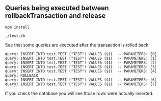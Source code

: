 ## Queries being executed between rollbackTransaction and release

```
npm install
```

```
./test.sh
```

See that some queries are executed after the transaction is rolled back:


```
query: INSERT INTO test.TEST ("TEST") VALUES ($1)  -- PARAMETERS: [0]
query: INSERT INTO test.TEST ("TEST") VALUES ($1)  -- PARAMETERS: [1]
query: INSERT INTO test.TEST ("TEST") VALUES ($1)  -- PARAMETERS: [2]
query: INSERT INTO test.TEST ("TEST") VALUES ($1)  -- PARAMETERS: [3]
query: INSERT INTO test.TEST ("TEST") VALUES ($1)  -- PARAMETERS: [4]
query: ROLLBACK
query: INSERT INTO test.TEST ("TEST") VALUES ($1)  -- PARAMETERS: [6]
query: INSERT INTO test.TEST ("TEST") VALUES ($1)  -- PARAMETERS: [7]
```

If you check the database you will see those rows were actually inserted.
